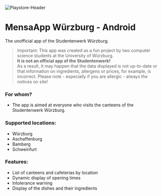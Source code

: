 ![Playstore-Header](https://user-images.githubusercontent.com/29352918/213675631-8bd68745-2c8a-4bdd-8374-69cf5259bab4.png)
# MensaApp Würzburg - Android
The unofficial app of the Studentenwerk Würzburg.<br>
> Important:
> This app was created as a fun project by two computer science students at the University of Würzburg.<br>
> **It is not an official app of the Studentenwerk!**<br>
> As a result, it may happen that the data displayed is not up-to-date or that information on ingredients, allergens or prices, for example, is incorrect. Please note - especially if you are allergic - always the notices on site!

### For whom?
- The app is aimed at everyone who visits the canteens of the Studentenwerk Würzburg.

### Supported locations:
- Würzburg
- Aschaffenburg
- Bamberg
- Schweinfurt

### Features:
- List of canteens and cafeterias by location
- Dynamic display of opening times
- Intolerance warning
- Display of the dishes and their ingredients
